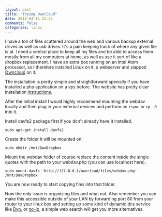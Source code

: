 ```yaml
---
layout: post
title: "Trying Owncloud"
date: 2012-04-11 21:32
comments: false
categories: linux
---
```

I have a ton of files scattered around the web and various backup external drives as well as usb drives. It's a pain keeping track of where any given file is at. I need a central place to keep all my files and be able to access them mostly from all my computers at home, as well as use it sort of like a dropbox replacement. I have an extra box running on an Intel Atom processor, so I therefore installed Linux on it, a webserver and slapped [Owncloud](http://owncloud.org/) on it.

The installation is pretty simple and straightforward specially if you have installed a php application on a vps before. The website has pretty clear installation [instructions](http://owncloud.org/support/setup-and-installation/linux-server/).

After the initial install I would highly recommend mounting the webdav locally and then plug in your external devices and perform an `rsync` or `cp -R` into it. 

Install davfs2 package first if you don't already have it installed.

	sudo apt-get install davfs2

Create the folder it will be mounted on.

	sudo mkdir /mnt/DavDropbox

Mount the webdav folder of course replace the content inside the single quotes with the path to your webdav.php (you can use localhost here).

	sudo mount.davfs 'http://127.0.0.1/owncloud/files/webdav.php' /mnt/DavDropbox

You are now ready to start copying files into that folder.

Now the only issue is organizing files and what not. Also remember you can make this accessible outside of your LAN by forwarding port 80 from your router to your linux box and setting up some kind of dynamic dns service like [Dyn](http://dyn.com), or [no-ip](http://www.no-ip.com), a simple web search will get you more alternatives.


